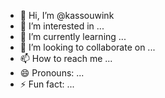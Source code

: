 - 👋 Hi, I’m @kassouwink
- 👀 I’m interested in ...
- 🌱 I’m currently learning ...
- 💞️ I’m looking to collaborate on ...
- 📫 How to reach me ...
- 😄 Pronouns: ...
- ⚡ Fun fact: ...

<!---
kassouwink/kassouwink is a ✨ special ✨ repository because its `README.md` (this file) appears on your GitHub profile.
You can click the Preview link to take a look at your changes.
--->
